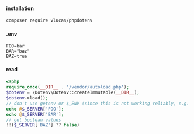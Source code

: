 #### installation

```sh
composer require vlucas/phpdotenv
```

#### .env

```.env
FOO=bar
BAR="baz"
BAZ=true
```

#### read

```php
<?php
require_once(__DIR__ . '/vendor/autoload.php');
$dotenv = \Dotenv\Dotenv::createImmutable(__DIR__);
$dotenv->load();
// don't use getenv or $_ENV (since this is not working reliably, e.g. in ci build pipelines)
echo @$_SERVER['FOO'];
echo @$_SERVER['BAR'];
// get boolean values
!!($_SERVER['BAZ'] ?? false)
```